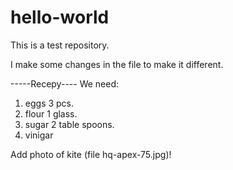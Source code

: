 # hello-world
This is a test repository.

I make some changes in the file to make it different.

-----Recepy----
We need:
1. eggs 3 pcs.
2. flour 1 glass.
3. sugar 2 table spoons.
4. vinigar

Add photo of kite (file hq-apex-75.jpg)!

